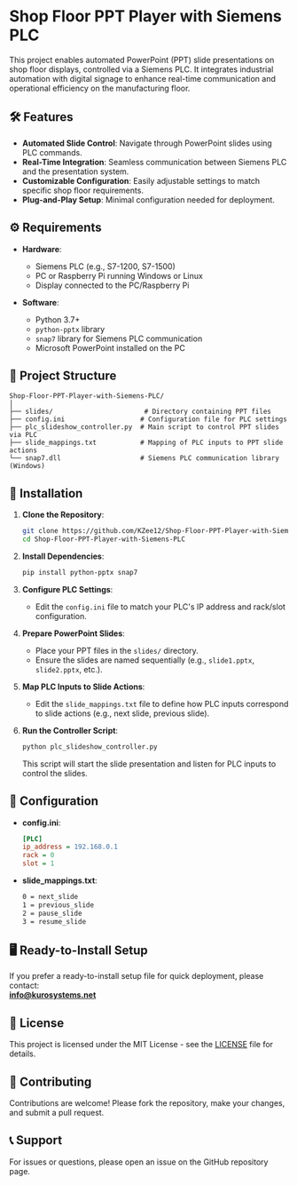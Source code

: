 
# Shop Floor PPT Player with Siemens PLC

This project enables automated PowerPoint (PPT) slide presentations on shop floor displays, controlled via a Siemens PLC. It integrates industrial automation with digital signage to enhance real-time communication and operational efficiency on the manufacturing floor.

## 🛠️ Features

- **Automated Slide Control**: Navigate through PowerPoint slides using PLC commands.  
- **Real-Time Integration**: Seamless communication between Siemens PLC and the presentation system.  
- **Customizable Configuration**: Easily adjustable settings to match specific shop floor requirements.  
- **Plug-and-Play Setup**: Minimal configuration needed for deployment.

## ⚙️ Requirements

- **Hardware**:  
  - Siemens PLC (e.g., S7-1200, S7-1500)  
  - PC or Raspberry Pi running Windows or Linux  
  - Display connected to the PC/Raspberry Pi  

- **Software**:  
  - Python 3.7+  
  - `python-pptx` library  
  - `snap7` library for Siemens PLC communication  
  - Microsoft PowerPoint installed on the PC  

## 📂 Project Structure

```
Shop-Floor-PPT-Player-with-Siemens-PLC/
│
├── slides/                       # Directory containing PPT files
├── config.ini                   # Configuration file for PLC settings
├── plc_slideshow_controller.py  # Main script to control PPT slides via PLC
├── slide_mappings.txt           # Mapping of PLC inputs to PPT slide actions
└── snap7.dll                    # Siemens PLC communication library (Windows)
```

## 🚀 Installation

1. **Clone the Repository**:

   ```bash
   git clone https://github.com/KZee12/Shop-Floor-PPT-Player-with-Siemens-PLC.git
   cd Shop-Floor-PPT-Player-with-Siemens-PLC
   ```

2. **Install Dependencies**:

   ```bash
   pip install python-pptx snap7
   ```

3. **Configure PLC Settings**:

   - Edit the `config.ini` file to match your PLC's IP address and rack/slot configuration.

4. **Prepare PowerPoint Slides**:

   - Place your PPT files in the `slides/` directory.  
   - Ensure the slides are named sequentially (e.g., `slide1.pptx`, `slide2.pptx`, etc.).

5. **Map PLC Inputs to Slide Actions**:

   - Edit the `slide_mappings.txt` file to define how PLC inputs correspond to slide actions (e.g., next slide, previous slide).

6. **Run the Controller Script**:

   ```bash
   python plc_slideshow_controller.py
   ```

   This script will start the slide presentation and listen for PLC inputs to control the slides.

## 🔧 Configuration

- **config.ini**:

  ```ini
  [PLC]
  ip_address = 192.168.0.1
  rack = 0
  slot = 1
  ```

- **slide_mappings.txt**:

  ```txt
  0 = next_slide
  1 = previous_slide
  2 = pause_slide
  3 = resume_slide
  ```

## 🖥️ Ready-to-Install Setup

If you prefer a ready-to-install setup file for quick deployment, please contact:  
**info@kurosystems.net**

## 📄 License

This project is licensed under the MIT License - see the [LICENSE](LICENSE) file for details.

## 🤝 Contributing

Contributions are welcome! Please fork the repository, make your changes, and submit a pull request.

## 📞 Support

For issues or questions, please open an issue on the GitHub repository page.
